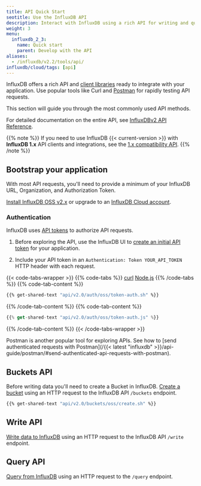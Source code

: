 ```yaml
---
title: API Quick Start
seotitle: Use the InfluxDB API
description: Interact with InfluxDB using a rich API for writing and querying data and more.
weight: 3
menu:
  influxdb_2_3:
    name: Quick start
    parent: Develop with the API
aliases:
  - /influxdb/v2.2/tools/api/
influxdb/cloud/tags: [api]
---
```


InfluxDB offers a rich API and [client libraries](/influxdb/v2.2/api-guide/client-libraries) ready to integrate with your application. Use popular tools like Curl and [Postman](/influxdb/v2.2/api-guide/postman) for rapidly testing API requests.

This section will guide you through the most commonly used API methods.

For detailed documentation on the entire API, see [InfluxDBv2 API Reference](/influxdb/v2.2/reference/api/#influxdb-v2-api-documentation).

{{% note %}}
If you need to use InfluxDB {{< current-version >}} with **InfluxDB 1.x** API clients and integrations, see the [1.x compatibility API](/influxdb/v2.2/reference/api/influxdb-1x/).
{{% /note %}}

## Bootstrap your application

With most API requests, you'll need to provide a minimum of your InfluxDB URL, Organization, and Authorization Token.

[Install InfluxDB OSS v2.x](/influxdb/v2.2/install/) or upgrade to
an [InfluxDB Cloud account](/influxdb/cloud/sign-up).

### Authentication

InfluxDB uses [API tokens](/influxdb/v2.2/security/tokens/) to authorize API requests.

1. Before exploring the API, use the InfluxDB UI to
[create an initial API token](/influxdb/v2.2/security/tokens/create-token/) for your application.

2. Include your API token in an `Authentication: Token YOUR_API_TOKEN` HTTP header with each request.

{{< code-tabs-wrapper >}}
{{% code-tabs %}}
[curl](#curl)
[Node.js](#nodejs)
{{% /code-tabs %}}
{{% code-tab-content %}}
```sh
{{% get-shared-text "api/v2.0/auth/oss/token-auth.sh" %}}
```
{{% /code-tab-content %}}
{{% code-tab-content %}}
```js
{{% get-shared-text "api/v2.0/auth/oss/token-auth.js" %}}
```
{{% /code-tab-content %}}
{{< /code-tabs-wrapper >}}

Postman is another popular tool for exploring APIs. See how to [send authenticated requests with Postman](/{{< latest "influxdb" >}}/api-guide/postman/#send-authenticated-api-requests-with-postman).

## Buckets API

Before writing data you'll need to create a Bucket in InfluxDB.
[Create a bucket](/influxdb/v2.2/organizations/buckets/create-bucket/#create-a-bucket-using-the-influxdb-api) using an HTTP request to the InfluxDB API `/buckets` endpoint.

```sh
{{% get-shared-text "api/v2.0/buckets/oss/create.sh" %}}
```

## Write API

[Write data to InfluxDB](/influxdb/v2.2/write-data/developer-tools/api/) using an HTTP request to the InfluxDB API `/write` endpoint.

## Query API

[Query from InfluxDB](/influxdb/v2.2/query-data/execute-queries/influx-api/) using an HTTP request to the `/query` endpoint.
